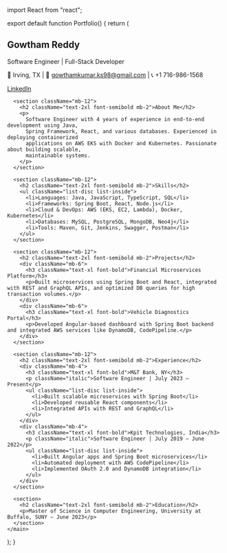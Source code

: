 import React from "react";

export default function Portfolio() {
  return (
    <main className="p-6 max-w-5xl mx-auto">
      <section className="mb-12">
        <h1 className="text-4xl font-bold">Gowtham Reddy</h1>
        <p className="text-lg text-gray-600">Software Engineer | Full-Stack Developer</p>
        <p className="mt-2">📍 Irving, TX | 📧 gowthamkumar.ks98@gmail.com | 📞 +1 716-986-1568</p>
        <a className="text-blue-500 underline" href="#">LinkedIn</a>
      </section>

      <section className="mb-12">
        <h2 className="text-2xl font-semibold mb-2">About Me</h2>
        <p>
          Software Engineer with 4 years of experience in end-to-end development using Java,
          Spring Framework, React, and various databases. Experienced in deploying containerized
          applications on AWS EKS with Docker and Kubernetes. Passionate about building scalable,
          maintainable systems.
        </p>
      </section>

      <section className="mb-12">
        <h2 className="text-2xl font-semibold mb-2">Skills</h2>
        <ul className="list-disc list-inside">
          <li>Languages: Java, JavaScript, TypeScript, SQL</li>
          <li>Frameworks: Spring Boot, React, Node.js</li>
          <li>Cloud & DevOps: AWS (EKS, EC2, Lambda), Docker, Kubernetes</li>
          <li>Databases: MySQL, PostgreSQL, MongoDB, Neo4j</li>
          <li>Tools: Maven, Git, Jenkins, Swagger, Postman</li>
        </ul>
      </section>

      <section className="mb-12">
        <h2 className="text-2xl font-semibold mb-2">Projects</h2>
        <div className="mb-6">
          <h3 className="text-xl font-bold">Financial Microservices Platform</h3>
          <p>Built microservices using Spring Boot and React, integrated with REST and GraphQL APIs, and optimized DB queries for high transaction volumes.</p>
        </div>
        <div className="mb-6">
          <h3 className="text-xl font-bold">Vehicle Diagnostics Portal</h3>
          <p>Developed Angular-based dashboard with Spring Boot backend and integrated AWS services like DynamoDB, CodePipeline.</p>
        </div>
      </section>

      <section className="mb-12">
        <h2 className="text-2xl font-semibold mb-2">Experience</h2>
        <div className="mb-4">
          <h3 className="text-xl font-bold">M&T Bank, NY</h3>
          <p className="italic">Software Engineer | July 2023 – Present</p>
          <ul className="list-disc list-inside">
            <li>Built scalable microservices with Spring Boot</li>
            <li>Developed reusable React components</li>
            <li>Integrated APIs with REST and GraphQL</li>
          </ul>
        </div>
        <div className="mb-4">
          <h3 className="text-xl font-bold">Kpit Technologies, India</h3>
          <p className="italic">Software Engineer | July 2019 – June 2022</p>
          <ul className="list-disc list-inside">
            <li>Built Angular apps and Spring Boot microservices</li>
            <li>Automated deployment with AWS CodePipeline</li>
            <li>Implemented OAuth 2.0 and DynamoDB integration</li>
          </ul>
        </div>
      </section>

      <section>
        <h2 className="text-2xl font-semibold mb-2">Education</h2>
        <p>Master of Science in Computer Engineering, University at Buffalo, SUNY – June 2023</p>
      </section>
    </main>
  );
}
